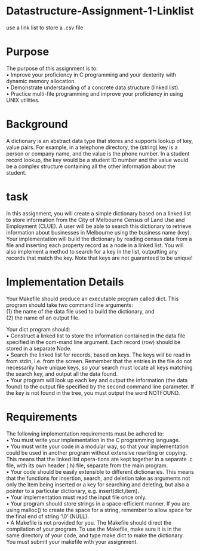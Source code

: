# Datastructure-Assignment-1-Linklist
use a link list to store a .csv file

# Purpose
The purpose of this assignment is to:  
• Improve your proficiency in C programming and your dexterity with dynamic memory allocation.  
• Demonstrate understanding of a concrete data structure (linked list).  
• Practice multi-file programming and improve your proficiency in using UNIX utilities.  

# Background
A dictionary is an abstract data type that stores and supports lookup of key, value pairs. For example,
in a telephone directory, the (string) key is a person or company name, and the value is the phone
number. In a student record lookup, the key would be a student ID number and the value would be a
complex structure containing all the other information about the student.

# task
In this assignment, you will create a simple dictionary based on a linked list to store information from
the City of Melbourne Census of Land Use and Employment (CLUE). A user will be able to search this
dictionary to retrieve information about businesses in Melbourne using the business name (key).
Your implementation will build the dictionary by reading census data from a file and inserting each
property record as a node in a linked list. You will also implement a method to search for a key in the
list, outputting any records that match the key. Note that keys are not guaranteed to be unique!

# Implementation Details
Your Makefile should produce an executable program called dict. This program should take two command line arguments:  
(1) the name of the data file used to build the dictionary, and  
(2) the name of an output file.  
  
Your dict program should:  
• Construct a linked list to store the information contained in the data file specified in the com-mand line argument. Each record (row) should be stored in a separate Node.  
• Search the linked list for records, based on keys. The keys will be read in from stdin, i.e. from
the screen. Remember that the entries in the file do not necessarily have unique keys, so your
search must locate all keys matching the search key, and output all the data found.  
• Your program will look up each key and output the information (the data found) to the output
file specified by the second command line parameter. If the key is not found in the tree, you
must output the word NOTFOUND.  

# Requirements
The following implementation requirements must be adhered to:  
• You must write your implementation in the C programming language.  
• You must write your code in a modular way, so that your implementation could be used in another program without extensive rewriting or copying. This means that the linked list opera-tions are kept together in a separate .c file, with its own header (.h) file, separate from the main program.  
• Your code should be easily extensible to different dictionaries. This means that the functions for insertion, search, and deletion take as arguments not only the item being inserted or a key for searching and deleting, but also a pointer to a particular dictionary, e.g. insert(dict,item).  
• Your implementation must read the input file once only.  
• Your program should store strings in a space-efficient manner. If you are using malloc() to create the space for a string, remember to allow space for the final end of string ‘\0’ (NULL).  
• A Makefile is not provided for you. The Makefile should direct the compilation of your program. To use the Makefile, make sure it is in the same directory of your code, and type make dict to make the dictionary. You must submit your makefile with your assignment.  
